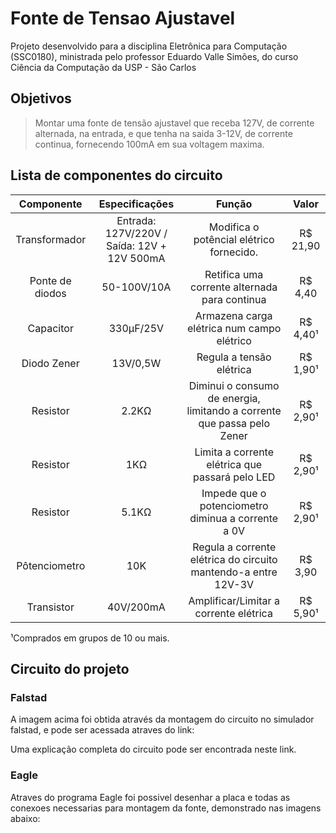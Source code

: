 # Fonte de Tensao Ajustavel

Projeto desenvolvido para a disciplina Eletrônica para Computação (SSC0180), ministrada pelo professor Eduardo Valle Simões, do curso Ciência da Computação da USP - São Carlos  

## Objetivos
> Montar uma fonte de tensão ajustavel que receba 127V, de corrente alternada, na entrada, e que tenha na saida 3-12V, de corrente continua, fornecendo 100mA em sua voltagem maxima.


## Lista de componentes do circuito 

 Componente | Especificações     | Função | Valor    
:---------: | :-----------------:|:-----: |:-----:  
Transformador   | Entrada: 127V/220V / Saída: 12V + 12V 500mA | Modifica o potêncial elétrico fornecido.     | R$ 21,90 
Ponte de diodos | 50-100V/10A | Retifica uma corrente alternada para continua                                | R$ 4,40  
Capacitor       | 330µF/25V | Armazena carga elétrica num campo elétrico                                   | R$ 4,40¹ 
Diodo Zener     | 13V/0,5W | Regula a tensão elétrica                                                        | R$ 1,90¹ 
Resistor        | 2.2KΩ | Diminui o consumo de energia, limitando a corrente que passa pelo Zener | R$ 2,90¹ 
Resistor        | 1KΩ | Limita a corrente elétrica que passará pelo LED                                      | R$ 2,90¹ 
Resistor        | 5.1KΩ | Impede que o potenciometro diminua a corrente a 0V                         | R$ 2,90¹ 
Pôtenciometro   | 10K | Regula a corrente elétrica do circuito mantendo-a entre 12V-3V                       | R$ 3,90  
Transistor      | 40V/200mA  | Amplificar/Limitar a corrente elétrica                                        | R$ 5,90¹ 


¹Comprados em grupos de 10 ou mais.



## Circuito do projeto

### Falstad 

  A imagem acima foi obtida através da montagem do circuito no simulador falstad, e pode ser acessada atraves do link:
  
  Uma explicação completa do circuito pode ser encontrada neste link. 

### Eagle 

  Atraves do programa Eagle foi possivel desenhar a placa e todas as conexoes necessarias para montagem da fonte, demonstrado nas imagens abaixo:


